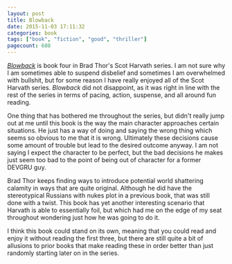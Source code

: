 ```yaml
---
layout: post
title: Blowback
date: 2015-11-03 17:11:32
categories: book
tags: ["book", "fiction", "good", "thriller"]
pagecount: 608
---
```


[*Blowback*][blowback-amazon] is book four in Brad Thor's Scot Harvath
series. I am not sure why I am sometimes able to suspend disbelief
and sometimes I am overwhelmed with bullshit, but for some reason
I have really enjoyed all of the Scot Harvath series. *Blowback* did
not disappoint, as it was right in line with the rest of the series
in terms of pacing, action, suspense, and all around fun reading.

One thing that has bothered me throughout the series, but didn't really
jump out at me until this book is the way the main character approaches
certain situations. He just has a way of doing and saying the wrong thing
which seems so obvious to me that it is wrong. Ultimately these decisions
cause some amount of trouble but lead to the desired outcome anyway. I am not
saying I expect the character to be perfect, but the bad decisions he makes
just seem too bad to the point of being out of character for a former DEVGRU
guy.

Brad Thor keeps finding ways to introduce potential world shattering calamity
in ways that are quite original. Although he did have the stereotypical Russians
with nukes plot in a previous book, that was still done with a twist. This book
has yet another interesting scenario that Harvath is able to essentially foil,
but which had me on the edge of my seat throughout wondering just how he was
going to do it.

I think this book could stand on its own, meaning that you could read and enjoy it
without reading the first three, but there are still quite a bit of allusions to prior
books that make reading these in order better than just randomly starting later on
in the series.

[blowback-amazon]:      http://amzn.com/B000FCKB84


